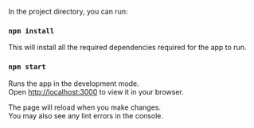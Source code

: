 In the project directory, you can run:

### `npm install`
This will install all the required dependencies required for the app to run. 

### `npm start`

Runs the app in the development mode.\
Open [http://localhost:3000](http://localhost:3000) to view it in your browser.

The page will reload when you make changes.\
You may also see any lint errors in the console.

